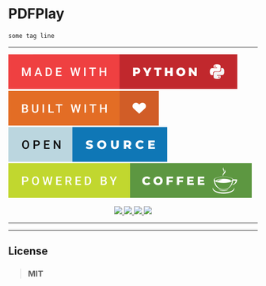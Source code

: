 # PDFPlay
```python
some tag line
```
---

![made-with-python](images/made-with-python.svg)
![built-with-<3](images/built-with-love.svg)
![open-source](images/open-source.svg)
![powered-by-coffee](images/powered-by-coffee.svg)

<p align="center">
    <a href="#">
        <img src="https://forthebadge.com/images/badges/made-with-python.svg"/>
    </a>
    <a href="#">
        <img src="https://forthebadge.com/images/badges/powered-by-coffee.svg"/>
    </a>
    <a href="#">
        <img src="https://forthebadge.com/images/badges/open-source.svg"/>
    </a>
    <a href="#">
        <img src="https://forthebadge.com/images/badges/built-with-love.svg"/>
    </a>
</p>

---

[comment]: <> (badges 2)

[comment]: <> (<p align="center">)

[comment]: <> (    <a href="https://www.codefactor.io/repository/github/sudomode/decat">)

[comment]: <> (        <img src="https://img.shields.io/codefactor/grade/github/sudomode/decat/master?style=for-the-badge"/>)

[comment]: <> (    </a>)

[comment]: <> (    <a href="#">)

[comment]: <> (        <img src="https://img.shields.io/github/v/release/sudomode/decat?style=for-the-badge"/>)

[comment]: <> (    </a>)

[comment]: <> (    <a href="#">)

[comment]: <> (        <img src="https://img.shields.io/github/languages/code-size/sudomode/decat?style=for-the-badge"/>)

[comment]: <> (    </a>)

[comment]: <> (    <a href="#">)

[comment]: <> (        <img src="https://img.shields.io/github/license/sudomode/decat?color=rgb%28100%2C%20150%2C%20150%29&style=for-the-badge"/>)

[comment]: <> (    </a>)

[comment]: <> (</p>)

---


[comment]: <> (Into)

[comment]: <> (***Decat*** is a Python package capable of de-concatenating strings that do not have)

[comment]: <> (white-spaces in them, or in other words, it allows the user to infer spaces)

[comment]: <> (programmatically. This is a simple utility that comes in handy with various modern)

[comment]: <> (Natural Language Processing&#40;NLP&#41; tasks such as cleaning, exploration or even manipulation)

[comment]: <> (of text. [Zipf's Law]&#40;https://en.wikipedia.org/wiki/Zipf%27s_law&#41; is)

[comment]: <> (at the)

[comment]: <> (core of this)

[comment]: <> (project, the aim is to provide an easy interface for programmers to extract meaningful)

[comment]: <> (information out of deformed pieces of texts.)


[comment]: <> (## Get Started)

[comment]: <> (> ### Install It)

[comment]: <> (>>```python)

[comment]: <> (>> >> pip install decat)

[comment]: <> (>>```)

[comment]: <> (> ### Play With It)

[comment]: <> (>>```python)

[comment]: <> (>> >> decat -i someweirdtext)

[comment]: <> (>> >> ['some', 'weird', 'text'])

[comment]: <> (>>```)

[comment]: <> (>> or)

[comment]: <> (>>```python)

[comment]: <> (>> >> python -m decat -i justanotherstring)

[comment]: <> (>> >> ['just', 'another', 'string'])

[comment]: <> (>>```)

[comment]: <> (> ### Use It In Your Projects)

[comment]: <> (>> #### _Sample Code_)

[comment]: <> (>>> ```python)

[comment]: <> (>>> from decat import decat)

[comment]: <> (>>> )

[comment]: <> (>>> )

[comment]: <> (>>> weird_text = '“AnyfoolcanwritecodethatacomputercanunderstandGoodprogrammerswritecodethathumanscanunderstand.”–MartinFowler')

[comment]: <> (>>> weird_text_simplified = decat&#40;weird_text&#41;)

[comment]: <> (>>> print&#40;weird_text_simplified&#41;)

[comment]: <> (>>>```)

[comment]: <> (>> #### _Console_)

[comment]: <> (>>> ['any', 'fool', 'can', 'write', 'code', 'that', 'a', 'computer', 'can',)

[comment]: <> ('understand', 'good', 'programmers', 'write', 'code', 'that', 'humans', 'can',)

[comment]: <> ('understand', 'martin', 'fowler'])

[comment]: <> (## Features)

[comment]: <> (>> 🪶 A light weight package, built around the features available in standard library)

[comment]: <> (>)

[comment]: <> (>> 📚 An ever-expanding vocabulary, knows more than 300K English words)

[comment]: <> (>)

[comment]: <> (>> 🪃 Simplistic design, allows for easy expansion to new languages and custom vocabulary sets)

[comment]: <> (## Dependencies)

[comment]: <> (> ⭕️ ___None___ 🎉)

[comment]: <> (## Limitations)

[comment]: <> (> ❗ Requires Python >= 3.6)

[comment]: <> (>)

[comment]: <> (> ❗ ️All input will be treated as lower-case)

[comment]: <> (>>```python)

[comment]: <> (>> >> ATitleCaseString --> ['a', 'title', 'case', 'string'])

[comment]: <> (>>```)

[comment]: <> (> ❗️ Punctuation marks, numbers and special characters will be stripped from the input and)

[comment]: <> (> will not be preserved in the output)

[comment]: <> (>>```python)

[comment]: <> (>> >>  dummy.email1234@gmail.com --> ['dummy', 'email', 'gmail', 'com'])

[comment]: <> (>>```)

[comment]: <> (>)

[comment]: <> (## Credits)

[comment]: <> (>> [Generic Human]&#40;https://stackoverflow.com/users/1515832/generic-human&#41;)

[comment]: <> (>)

[comment]: <> (>> [Rachael Tatman]&#40;https://www.kaggle.com/rtatman&#41;)

## License
> ### MIT
